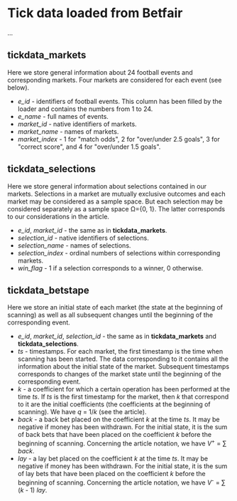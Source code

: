 # Tick data loaded from Bеtfаir
...
## tickdata_markets
Here we store general information about 24 football events and corresponding markets. Four markets are considered for each event (see below).
* _e_id_ - identifiers of football events. This column has been filled by the loader and contains the numbers from 1 to 24.
* _e_name_ - full names of events.
* _market_id_ - native identifiers of markets.
* _market_name_ - names of markets.
* _market_index_ - 1 for "match odds", 2 for "over/under 2.5 goals", 3 for "correct score", and 4 for "over/under 1.5 goals".
## tickdata_selections
Here we store general information about selections contained in our markets. Selections in a market are mutually exclusive outcomes and each market may be considered as a sample space. But each selection may be considered separately as a sample space &Omega;={0, 1}. The latter corresponds to our considerations in the article.
* _e_id_, _market_id_ - the same as in __tickdata_markets__.
* _selection_id_ - native identifiers of selections.
* _selection_name_ - names of selections.
* _selection_index_ - ordinal numbers of selections within corresponding markets.
* _win_flag_ - 1 if a selection corresponds to a winner, 0 otherwise.
## tickdata_betstape
Here we store an initial state of each market (the state at the beginning of scanning) as well as all subsequent changes until the beginning of the corresponding event.
* _e_id_, _market_id_, _selection_id_ - the same as in __tickdata_markets__ and __tickdata_selections__.
* _ts_ - timestamps. For each market, the first timestamp is the time when scanning has been started. The data corresponding to it contains all the information about the initial state of the market. Subsequent timestamps corresponds to changes of the market state until the beginning of the corresponding event.
* _k_ - a coefficient for which a certain operation has been performed at the time _ts_. If _ts_ is the first timestamp for the market, then _k_ that correspond to it are the initial coefficients (the coefficients at the beginning of scanning). We have _q_ = 1/_k_ (see the article).
* _back_ - a back bet placed on the coefficient _k_ at the time _ts_. It may be negative if money has been withdrawn. For the initial state, it is the sum of back bets that have been placed on the coefficient _k_ before the beginning of scanning. Concerning the article notation, we have _V_<sup>+</sup> = &sum; _back_.
* _lay_ - a lay bet placed on the coefficient _k_ at the time _ts_. It may be negative if money has been withdrawn. For the initial state, it is the sum of lay bets that have been placed on the coefficient _k_ before the beginning of scanning. Concerning the article notation, we have _V_<sup>_-_</sup> = &sum; (_k_ - 1) _lay_.

